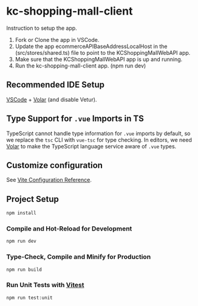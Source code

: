 # kc-shopping-mall-client

Instruction to setup the app.

1. Fork or Clone the app in VSCode.<br/>
2. Update the app ecommerceAPIBaseAddressLocalHost in the (src/stores/shared.ts) file to point to the KCShoppingMallWebAPI app.<br/>
3. Make sure that the KCShoppingMallWebAPI app is up and running.<br/>
4. Run the kc-shopping-mall-client app. (npm run dev)

## Recommended IDE Setup

[VSCode](https://code.visualstudio.com/) + [Volar](https://marketplace.visualstudio.com/items?itemName=Vue.volar) (and disable Vetur).

## Type Support for `.vue` Imports in TS

TypeScript cannot handle type information for `.vue` imports by default, so we replace the `tsc` CLI with `vue-tsc` for type checking. In editors, we need [Volar](https://marketplace.visualstudio.com/items?itemName=Vue.volar) to make the TypeScript language service aware of `.vue` types.

## Customize configuration

See [Vite Configuration Reference](https://vite.dev/config/).

## Project Setup

```sh
npm install
```

### Compile and Hot-Reload for Development

```sh
npm run dev
```

### Type-Check, Compile and Minify for Production

```sh
npm run build
```

### Run Unit Tests with [Vitest](https://vitest.dev/)

```sh
npm run test:unit
```
